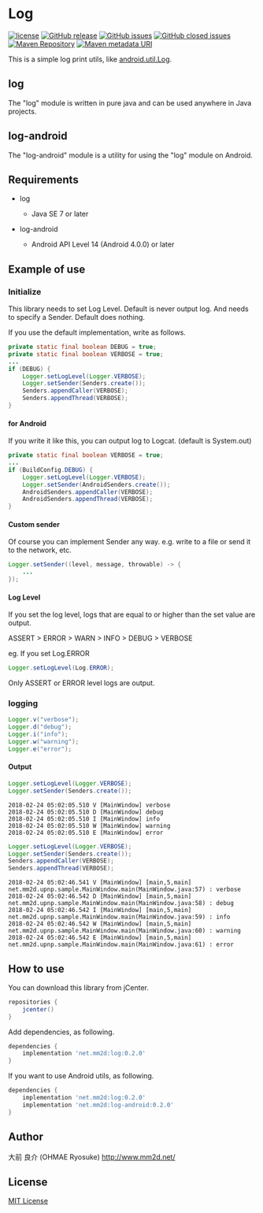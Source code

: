 # Log
[![license](https://img.shields.io/github/license/ohmae/Log.svg)](./LICENSE)
[![GitHub release](https://img.shields.io/github/release/ohmae/Log.svg)](https://github.com/ohmae/Log/releases)
[![GitHub issues](https://img.shields.io/github/issues/ohmae/Log.svg)](https://github.com/ohmae/Log/issues)
[![GitHub closed issues](https://img.shields.io/github/issues-closed/ohmae/Log.svg)](https://github.com/ohmae/Log/issues?q=is%3Aissue+is%3Aclosed)
[![Maven Repository](https://img.shields.io/badge/maven-jcenter-brightgreen.svg)](https://bintray.com/ohmae/maven/net.mm2d.log)
[![Maven metadata URI](https://img.shields.io/maven-metadata/v/https/jcenter.bintray.com/net/mm2d/log/maven-metadata.xml.svg)](https://bintray.com/ohmae/maven/net.mm2d.log)

This is a simple log print utils, like [android.util.Log](https://developer.android.com/reference/android/util/Log.html).

## log

The "log" module is written in pure java and can be used anywhere in Java projects.

## log-android

The "log-android" module is a utility for using the "log" module on Android.

## Requirements

- log
  - Java SE 7 or later

- log-android
  - Android API Level 14 (Android 4.0.0) or later

## Example of use

### Initialize

This library needs to set Log Level. Default is never output log.
And needs to specify a Sender. Default does nothing.

If you use the default implementation, write as follows.

```java
private static final boolean DEBUG = true;
private static final boolean VERBOSE = true;
...
if (DEBUG) {
    Logger.setLogLevel(Logger.VERBOSE);
    Logger.setSender(Senders.create());
    Senders.appendCaller(VERBOSE);
    Senders.appendThread(VERBOSE);
}
```

#### for Android

If you write it like this, you can output log to Logcat. (default is System.out)
```java
private static final boolean VERBOSE = true;
...
if (BuildConfig.DEBUG) {
    Logger.setLogLevel(Logger.VERBOSE);
    Logger.setSender(AndroidSenders.create());
    AndroidSenders.appendCaller(VERBOSE);
    AndroidSenders.appendThread(VERBOSE);
}
```

#### Custom sender

Of course you can implement Sender any way.
e.g. write to a file or send it to the network, etc.

```java
Logger.setSender((level, message, throwable) -> {
    ...
});
```

#### Log Level

If you set the log level, logs that are equal to or higher than the set value are output.

ASSERT > ERROR > WARN > INFO > DEBUG > VERBOSE

eg. If you set Log.ERROR

```java
Logger.setLogLevel(Log.ERROR);
```

Only ASSERT or ERROR level logs are output.

### logging

```java
Logger.v("verbose");
Logger.d("debug");
Logger.i("info");
Logger.w("warning");
Logger.e("error");
```

#### Output

```java
Logger.setLogLevel(Logger.VERBOSE);
Logger.setSender(Senders.create());
```
```
2018-02-24 05:02:05.510 V [MainWindow] verbose
2018-02-24 05:02:05.510 D [MainWindow] debug
2018-02-24 05:02:05.510 I [MainWindow] info
2018-02-24 05:02:05.510 W [MainWindow] warning
2018-02-24 05:02:05.510 E [MainWindow] error
```

```java
Logger.setLogLevel(Logger.VERBOSE);
Logger.setSender(Senders.create());
Senders.appendCaller(VERBOSE);
Senders.appendThread(VERBOSE);
```
```
2018-02-24 05:02:46.541 V [MainWindow] [main,5,main] net.mm2d.upnp.sample.MainWindow.main(MainWindow.java:57) : verbose
2018-02-24 05:02:46.542 D [MainWindow] [main,5,main] net.mm2d.upnp.sample.MainWindow.main(MainWindow.java:58) : debug
2018-02-24 05:02:46.542 I [MainWindow] [main,5,main] net.mm2d.upnp.sample.MainWindow.main(MainWindow.java:59) : info
2018-02-24 05:02:46.542 W [MainWindow] [main,5,main] net.mm2d.upnp.sample.MainWindow.main(MainWindow.java:60) : warning
2018-02-24 05:02:46.542 E [MainWindow] [main,5,main] net.mm2d.upnp.sample.MainWindow.main(MainWindow.java:61) : error
```

## How to use

You can download this library from jCenter.
```gradle
repositories {
    jcenter()
}
```

Add dependencies, as following.
```gradle
dependencies {
    implementation 'net.mm2d:log:0.2.0'
}
```

If you want to use Android utils, as following.
```gradle
dependencies {
    implementation 'net.mm2d:log:0.2.0'
    implementation 'net.mm2d:log-android:0.2.0'
}
```

## Author
大前 良介 (OHMAE Ryosuke)
http://www.mm2d.net/

## License
[MIT License](./LICENSE)

